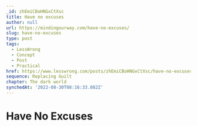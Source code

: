 ```yaml
---
_id: zhEmiCBoHNGxCtXsc
title: Have no excuses
author: null
url: https://mindingourway.com/have-no-excuses/
slug: have-no-excuses
type: post
tags:
  - LessWrong
  - Concept
  - Post
  - Practical
href: https://www.lesswrong.com/posts/zhEmiCBoHNGxCtXsc/have-no-excuses
sequence: Replacing Guilt
chapter: The dark world
synchedAt: '2022-08-30T08:16:33.082Z'
---
```


# Have No Excuses
